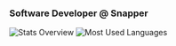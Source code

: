 ### Software Developer @ Snapper

![Stats Overview](https://github-readme-stats.vercel.app/api?username=wildpastry&show_icons=true&theme=radical&border_color=30363d&title_color=c9d1c9&text_color=8b949e&bg_color=transparent&icon_color=f1e05a.svg)
![Most Used Languages](https://github-readme-stats.vercel.app/api/top-langs/?username=wildpastry&layout=compact&title_color=c9d1c9&text_color=8b949e&bg_color=transparent&border_color=30363d.svg)
